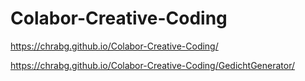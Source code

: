 # Colabor-Creative-Coding

https://chrabg.github.io/Colabor-Creative-Coding/

https://chrabg.github.io/Colabor-Creative-Coding/GedichtGenerator/
